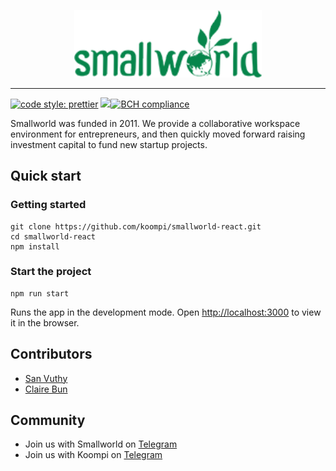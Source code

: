 <p align="center">
  <a href="http://smallworldventure.com/">
    <img width="300" src="public/images/logo/sw-greens.png">
  </a>
</p>

---

[![code style: prettier](https://img.shields.io/badge/code_style-prettier-ff69b4.svg?style=flat-square)](https://github.com/prettier/prettier) <a href="https://codeclimate.com/github/cbun097/koompi-react/maintainability"><img src="https://api.codeclimate.com/v1/badges/212b36c649af5e7f74c1/maintainability" /></a>[![BCH compliance](https://bettercodehub.com/edge/badge/cbun097/smallworld-react?branch=master)](https://bettercodehub.com/)

Smallworld was funded in 2011. We provide a collaborative workspace environment for entrepreneurs, and then quickly moved forward raising investment capital to fund new startup projects.

## Quick start

### Getting started

```text
git clone https://github.com/koompi/smallworld-react.git
cd smallworld-react
npm install
```

### Start the project

```text
npm run start
```

Runs the app in the development mode.
Open [http://localhost:3000](http://localhost:3000) to view it in the browser.

## Contributors

- [San Vuthy](https://github.com/san-vuthy)
- [Claire Bun](https://github.com/cbun097)

## Community

- Join us with Smallworld on [Telegram](https://t.me/smallworldventure)
- Join us with Koompi on [Telegram](https://t.me/koompi)
